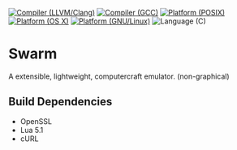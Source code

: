 [![Compiler (LLVM/Clang)](https://img.shields.io/badge/compiled_with-LLVM/Clang-blue.svg?style=flat-square)](http://clang.llvm.org/)
[![Compiler (GCC)](https://img.shields.io/badge/compiled_with-GCC-blue.svg?style=flat-square)](https://gcc.gnu.org/)
[![Platform (POSIX)](https://img.shields.io/badge/platform-POSIX-blue.svg?style=flat-square)](http://www.opengroup.org/austin/papers/posix_faq.html)
[![Platform (OS X)](https://img.shields.io/badge/platform-OS%20X-blue.svg?style=flat-square)](http://www.apple.com/osx/)
[![Platform (GNU/Linux)](https://img.shields.io/badge/platform-GNU/Linux-blue.svg?style=flat-square)](http://www.kernel.org)
![Language (C)](https://img.shields.io/badge/powered_by-C-blue.svg?style=flat-square)

Swarm
=====

A extensible, lightweight, computercraft emulator. (non-graphical)


## Build Dependencies

  * OpenSSL
  * Lua 5.1
  * cURL
